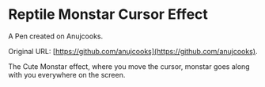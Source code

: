 # Reptile Monstar Cursor Effect

A Pen created on Anujcooks.

Original URL: [https://github.com/anujcooks](https://github.com/anujcooks).

The Cute Monstar effect, where you move the cursor, monstar goes along with you everywhere on the screen.
